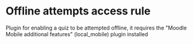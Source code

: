 # Offline attempts access rule

Plugin for enabling a quiz to be attempted offline, it requires the "Moodle Mobile additional features" (local_mobile) plugin installed
